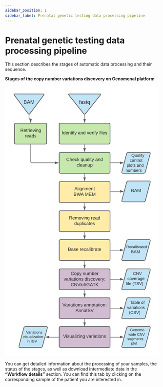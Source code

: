```yaml
---
sidebar_position: 1
sidebar_label: Prenatal genetic testing data processing pipeline
---
```


# Prenatal genetic testing data processing pipeline

This section describes the stages of automatic data processing and their sequence.

**Stages of the copy number variations discovery on Genomenal platform**

![PGT pipeline](/img/eng/18-pgt_pipeline.png)

You can get detailed information about the processing of your samples, the status of the stages, as well as download intermediate data in the **“Workflow details”** section. You can find this tab by clicking on the corresponding sample of the patient you are interested in.
